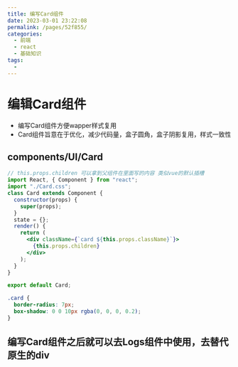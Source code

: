 ```yaml
---
title: 编写Card组件
date: 2023-03-01 23:22:08
permalink: /pages/52f855/
categories:
  - 前端
  - react
  - 基础知识
tags:
  - 
---
```


#  编辑Card组件

+ 编写Card组件方便wapper样式复用
+ Card组件旨意在于优化，减少代码量，盒子圆角，盒子阴影复用，样式一致性

##  components/UI/Card

```jsx
// this.props.children 可以拿到父组件在里面写的内容 类似vue的默认插槽
import React, { Component } from "react";
import "./Card.css";
class Card extends Component {
  constructor(props) {
    super(props);
  }
  state = {};
  render() {
    return (
      <div className={`card ${this.props.className}`}>
        {this.props.children}
      </div>
    );
  }
}

export default Card;

```

```css
.card {
  border-radius: 7px;
  box-shadow: 0 0 10px rgba(0, 0, 0, 0.2);
}
```

##  编写Card组件之后就可以去Logs组件中使用，去替代原生的div

